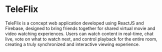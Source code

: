 # TeleFlix

TeleFlix is a concept web application developed using ReactJS and Firebase, designed to bring friends together for shared virtual movie and video watching experiences. Users can watch content in real-time, chat live, vote on what to watch next, and control playback for the entire room, creating a truly synchronized and interactive viewing experience.


